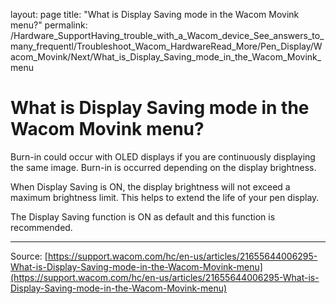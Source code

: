 layout: page
title: "What is Display Saving mode in the Wacom Movink menu?"
permalink: /Hardware_SupportHaving_trouble_with_a_Wacom_device_See_answers_to_many_frequentl/Troubleshoot_Wacom_HardwareRead_More/Pen_Display/Wacom_Movink/Next/What_is_Display_Saving_mode_in_the_Wacom_Movink_menu

# What is Display Saving mode in the Wacom Movink menu?

Burn-in could occur with OLED displays if you are continuously displaying the same image. Burn-in is occurred depending on the display brightness.


When Display Saving is ON, the display brightness will not exceed a maximum brightness limit. This helps to extend the life of your pen display.


The Display Saving function is ON as default and this function is recommended.

---
Source: [https://support.wacom.com/hc/en-us/articles/21655644006295-What-is-Display-Saving-mode-in-the-Wacom-Movink-menu](https://support.wacom.com/hc/en-us/articles/21655644006295-What-is-Display-Saving-mode-in-the-Wacom-Movink-menu)
